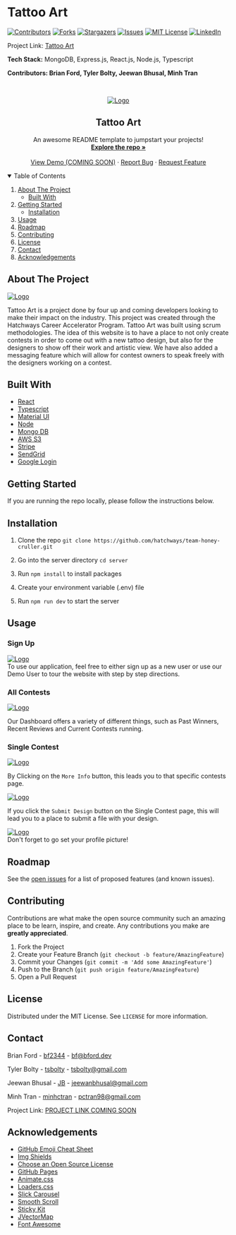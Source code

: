 # Tattoo Art
[![Contributors][contributors-shield]][contributors-url]
[![Forks][forks-shield]][forks-url]
[![Stargazers][stars-shield]][stars-url]
[![Issues][issues-shield]][issues-url]
[![MIT License][license-shield]][license-url]
[![LinkedIn][linkedin-shield]][linkedin-url]

Project Link: [Tattoo Art](http://52.53.212.9/)

**Tech Stack:** MongoDB, Express.js, React.js, Node.js, Typescript

**Contributors: Brian Ford, Tyler Bolty, Jeewan Bhusal, Minh Tran**


<!-- PROJECT LOGO -->
<br />
<p align="center">
  <a href="">
    <img src="./client/src/Images/readMe.png" alt="Logo">
  </a>

  <h2 align="center">Tattoo Art</h3>

  <p align="center">
    An awesome README template to jumpstart your projects!
    <br />
    <a href="https://github.com/hatchways/team-honey-cruller"><strong>Explore the repo »</strong></a>
    <br />
    <br />
    <a href="">View Demo (COMING SOON)</a>
    ·
    <a href="https://github.com/hatchways/team-honey-cruller/issues">Report Bug</a>
    ·
    <a href="https://github.com/hatchways/team-honey-cruller/issues">Request Feature</a>
  </p>
</p>



<!-- TABLE OF CONTENTS -->
<details open="open">
  <summary>Table of Contents</summary>
  <ol>
    <li>
      <a href="#about-the-project">About The Project</a>
      <ul>
        <li><a href="#built-with">Built With</a></li>
      </ul>
    </li>
    <li>
      <a href="#getting-started">Getting Started</a>
      <ul>
        <li><a href="#installation">Installation</a></li>
      </ul>
    </li>
    <li><a href="#usage">Usage</a></li>
    <li><a href="#roadmap">Roadmap</a></li>
    <li><a href="#contributing">Contributing</a></li>
    <li><a href="#license">License</a></li>
    <li><a href="#contact">Contact</a></li>
    <li><a href="#acknowledgements">Acknowledgements</a></li>
  </ol>
</details>



<!-- ABOUT THE PROJECT -->
## About The Project
<a href="">
    <img src="./client/src/Images/tattooarrt.png" alt="Logo">
  </a>


Tattoo Art is a project done by four up and coming developers looking to make their impact on the industry. This project was created through the Hatchways Career Accelerator Program. Tattoo Art was built using scrum methodologies. The idea of this website is to have a place to not only create contests in order to come out with a new tattoo design, but also for the designers to show off their work and artistic view. We have also added a messaging feature which will allow for contest owners to speak freely with the designers working on a contest.

## Built With

* [React](https://reactjs.org/docs/getting-started.html)
* [Typescript](https://www.typescriptlang.org/docs/)
* [Material UI](https://material-ui.com/)
* [Node](https://nodejs.org/en/docs/)
* [Mongo DB](https://docs.mongodb.com/)
* [AWS S3](https://aws.amazon.com/pm/serv-s3/?trk=ps_a134p000004f2aOAAQ&trkCampaign=acq_paid_search_brand&sc_channel=PS&sc_campaign=acquisition_US&sc_publisher=Google&sc_category=Storage&sc_country=US&sc_geo=NAMER&sc_outcome=acq&sc_detail=aws%20s3&sc_content=S3_e&sc_matchtype=e&sc_segment=488982706716&sc_medium=ACQ-P|PS-GO|Brand|Desktop|SU|Storage|S3|US|EN|Text&s_kwcid=AL!4422!3!488982706716!e!!g!!aws%20s3&ef_id=CjwKCAjwmK6IBhBqEiwAocMc8jmTp8dlfaDLW_ErbNkaAdIKgdcAW-DS8mbhH6AT4G3Y-1Ef6HlaNBoCYRYQAvD_BwE:G:s&s_kwcid=AL!4422!3!488982706716!e!!g!!aws%20s3)
* [Stripe](https://stripe.com/)
* [SendGrid](https://sendgrid.com/)
* [Google Login](https://developers.google.com/identity/sign-in/web/sign-in)



<!-- GETTING STARTED -->
## Getting Started
If you are running the repo locally, please follow the instructions below. 



## Installation

1. Clone the repo `git clone https://github.com/hatchways/team-honey-cruller.git`
   
1. Go into the server directory `cd server`
2. Run `npm install` to install packages
3. Create your environment variable (.env) file
4. Run `npm run dev` to start the server



<!-- USAGE EXAMPLES -->
## Usage

### Sign Up 
<a href="">
    <img src="./client/src/Images/signup1.png" alt="Logo">
  </a>
  <br/>
To use our application, feel free to either sign up as a new user or use our Demo User to tour the website with step by step directions.

### All Contests
<a href="">
    <img src="./client/src/Images/allContests.png" alt="Logo">
  </a>
  <br/>

Our Dashboard offers a variety of different things, such as Past Winners, Recent Reviews and Current Contests running.

### Single Contest
<a href="">
    <img src="./client/src/Images/singleContest.png" alt="Logo">
  </a>
  <br/>

  By Clicking on the `More Info` button, this leads you to that specific contests page.

  <a href="">
    <img src="./client/src/Images/submitDesign.png" alt="Logo">
  </a>
  <br/>

  If you click the `Submit Design` button on the Single Contest page, this will lead you to a place to submit a file with your design.

 <a href="">
    <img src="./client/src/Images/Profile.png" alt="Logo">
  </a>
  <br/>
    Don't forget to go set your profile picture!

<!-- ROADMAP -->
## Roadmap

See the [open issues](https://github.com/othneildrew/Best-README-Template/issues) for a list of proposed features (and known issues).



<!-- CONTRIBUTING -->
## Contributing

Contributions are what make the open source community such an amazing place to be learn, inspire, and create. Any contributions you make are **greatly appreciated**.

1. Fork the Project
2. Create your Feature Branch (`git checkout -b feature/AmazingFeature`)
3. Commit your Changes (`git commit -m 'Add some AmazingFeature'`)
4. Push to the Branch (`git push origin feature/AmazingFeature`)
5. Open a Pull Request



<!-- LICENSE -->
## License

Distributed under the MIT License. See `LICENSE` for more information.



<!-- CONTACT -->
## Contact

Brian Ford - [bf2344](https://www.linkedin.com/in/bf2344) - bf@bford.dev

Tyler Bolty - [tsbolty](https://linkedin.com/in/tyler-bolty) - tsbolty@gmail.com

Jeewan Bhusal - [JB](https://www.linkedin.com/in/jeewanbhusal/) - jeewanbhusal@gmail.com

Minh Tran - [minhctran](https://www.linkedin.com/in/minhctran/) - pctran98@gmail.com


Project Link: [PROJECT LINK COMING SOON](https://github.com/your_username/repo_name)



<!-- ACKNOWLEDGEMENTS -->
## Acknowledgements
* [GitHub Emoji Cheat Sheet](https://www.webpagefx.com/tools/emoji-cheat-sheet)
* [Img Shields](https://shields.io)
* [Choose an Open Source License](https://choosealicense.com)
* [GitHub Pages](https://pages.github.com)
* [Animate.css](https://daneden.github.io/animate.css)
* [Loaders.css](https://connoratherton.com/loaders)
* [Slick Carousel](https://kenwheeler.github.io/slick)
* [Smooth Scroll](https://github.com/cferdinandi/smooth-scroll)
* [Sticky Kit](http://leafo.net/sticky-kit)
* [JVectorMap](http://jvectormap.com)
* [Font Awesome](https://fontawesome.com)

<!-- MARKDOWN LINKS & IMAGES -->
<!-- https://www.markdownguide.org/basic-syntax/#reference-style-links -->
[contributors-shield]: https://img.shields.io/github/contributors/hatchways/team-honey-cruller.svg?style=for-the-badge
[contributors-url]: https://github.com/hatchways/team-honey-cruller/graphs/contributors
[forks-shield]: https://img.shields.io/github/forks/hatchways/team-honey-cruller.svg?style=for-the-badge
[forks-url]: https://github.com/hatchways/team-honey-cruller/network/members
[stars-shield]: https://img.shields.io/github/stars/hatchways/team-honey-cruller.svg?style=for-the-badge
[stars-url]: https://github.com/hatchways/team-honey-cruller/stargazers
[issues-shield]: https://img.shields.io/github/issues/hatchways/team-honey-cruller.svg?style=for-the-badge
[issues-url]: https://github.com/hatchways/team-honey-cruller/issues
[license-shield]: https://img.shields.io/github/license/hatchways/team-honey-cruller.svg?style=for-the-badge
[license-url]: https://github.com/othneildrew/Best-README-Template/blob/master/LICENSE.txt
[linkedin-shield]: https://img.shields.io/badge/-LinkedIn-black.svg?style=for-the-badge&logo=linkedin&colorB=555
[linkedin-url]: https://linkedin.com/in/bf2344
